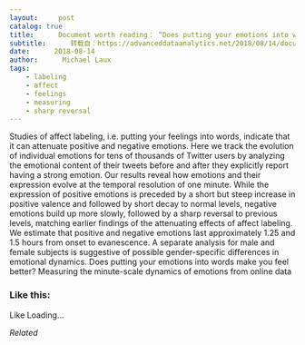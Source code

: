 ```yaml
---
layout:     post
catalog: true
title:      Document worth reading： “Does putting your emotions into words make you feel better? Measuring the minute-scale dynamics of emotions from online data”
subtitle:      转载自：https://advanceddataanalytics.net/2018/08/14/document-worth-reading-does-putting-your-emotions-into-words-make-you-feel-better-measuring-the-minute-scale-dynamics-of-emotions-from-online-data/
date:      2018-08-14
author:      Michael Laux
tags:
    - labeling
    - affect
    - feelings
    - measuring
    - sharp reversal
---
```


Studies of affect labeling, i.e. putting your feelings into words, indicate that it can attenuate positive and negative emotions. Here we track the evolution of individual emotions for tens of thousands of Twitter users by analyzing the emotional content of their tweets before and after they explicitly report having a strong emotion. Our results reveal how emotions and their expression evolve at the temporal resolution of one minute. While the expression of positive emotions is preceded by a short but steep increase in positive valence and followed by short decay to normal levels, negative emotions build up more slowly, followed by a sharp reversal to previous levels, matching earlier findings of the attenuating effects of affect labeling. We estimate that positive and negative emotions last approximately 1.25 and 1.5 hours from onset to evanescence. A separate analysis for male and female subjects is suggestive of possible gender-specific differences in emotional dynamics. Does putting your emotions into words make you feel better? Measuring the minute-scale dynamics of emotions from online data





### Like this:

Like Loading...


*Related*

